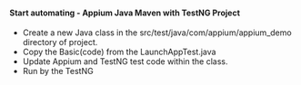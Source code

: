 #### Start automating - Appium Java Maven with TestNG Project
* Create a new Java class in the src/test/java/com/appium/appium_demo directory of project.
* Copy the Basic(code) from the LaunchAppTest.java
* Update Appium and TestNG test code within the class.
* Run by the TestNG
